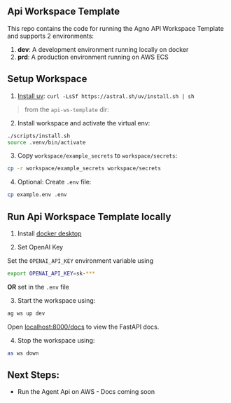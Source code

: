 ## Api Workspace Template

This repo contains the code for running the Agno API Workspace Template and supports 2 environments:

1. **dev**: A development environment running locally on docker
2. **prd**: A production environment running on AWS ECS

## Setup Workspace

1. [Install uv](https://docs.astral.sh/uv/#getting-started): `curl -LsSf https://astral.sh/uv/install.sh | sh`

> from the `api-ws-template` dir:

2. Install workspace and activate the virtual env:

```sh
./scripts/install.sh
source .venv/bin/activate
```

3. Copy `workspace/example_secrets` to `workspace/secrets`:

```sh
cp -r workspace/example_secrets workspace/secrets
```

4. Optional: Create `.env` file:

```sh
cp example.env .env
```

## Run Api Workspace Template locally

1. Install [docker desktop](https://www.docker.com/products/docker-desktop)

2. Set OpenAI Key

Set the `OPENAI_API_KEY` environment variable using

```sh
export OPENAI_API_KEY=sk-***
```

**OR** set in the `.env` file

3. Start the workspace using:

```sh
ag ws up dev
```

Open [localhost:8000/docs](http://localhost:8000/docs) to view the FastAPI docs.

4. Stop the workspace using:

```sh
as ws down
```

## Next Steps:

- Run the Agent Api on AWS - Docs coming soon

